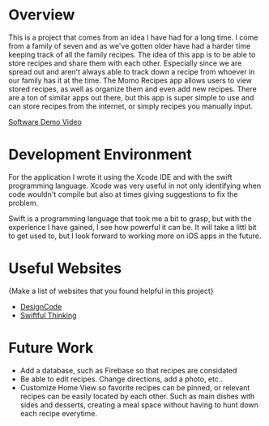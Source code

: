 # Overview  

This is a project that comes from an idea I have had for a long time. I come from a family of seven and as we've gotten older have had a harder time keeping track of all the family recipes. The idea of this app is to be able to store recipes and share them with each other. Especially since we are spread out and aren't always able to track down a recipe from whoever in our family has it at the time. The Momo Recipes app allows users to view stored recipes, as well as organize them and even add new recipes. There are a ton of similar apps out there, but this app is super simple to use and can store recipes from the internet, or simply recipes you manually input.

[Software Demo Video](https://youtu.be/7S_PtrmZ9yk)

# Development Environment

For the application I wrote it using the Xcode IDE and with the swift programming language. Xcode was very useful in not only identifying when code wouldn't compile but also at times giving suggestions to fix the problem.  

Swift is a programming language that took me a bit to grasp, but with the experience I have gained, I see how powerful it can be. It will take a littl bit to get used to, but I look forward to working more on iOS apps in the future.

# Useful Websites

{Make a list of websites that you found helpful in this project}
* [DesignCode](https://www.youtube.com/watch?v=uSanD_pFwis)
* [Swiftful Thinking](https://www.youtube.com/watch?v=FSFB2CcV9iA&list=PLwvDm4Vfkdphl8ly0oi0aHx0v2B7UvDK0)

# Future Work

* Add a database, such as Firebase so that recipes are considated
* Be able to edit recipes. Change directions, add a photo, etc..
* Customize Home View so favorite recipes can be pinned, or relevant recipes can be easily located by each other. Such as main dishes with sides and desserts, creating a meal space without having to hunt down each recipe everytime.